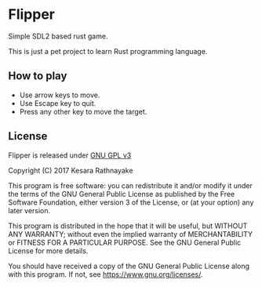 # Flipper
Simple SDL2 based rust game.

This is just a pet project to learn Rust programming language.

## How to play
* Use arrow keys to move.
* Use Escape key to quit.
* Press any other key to move the target.

## License
Flipper is released under [GNU GPL v3](LICENSE)

Copyright (C) 2017 Kesara Rathnayake

This program is free software: you can redistribute it and/or modify
it under the terms of the GNU General Public License as published by
the Free Software Foundation, either version 3 of the License, or
(at your option) any later version.

This program is distributed in the hope that it will be useful,
but WITHOUT ANY WARRANTY; without even the implied warranty of
MERCHANTABILITY or FITNESS FOR A PARTICULAR PURPOSE.  See the
GNU General Public License for more details.

You should have received a copy of the GNU General Public License
along with this program.  If not, see <https://www.gnu.org/licenses/>.
